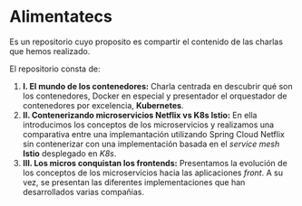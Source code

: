 # Alimentatecs

Es un repositorio cuyo proposito es compartir el contenido de las charlas que hemos realizado.

El repositorio consta de:

1. **I. El mundo de los contenedores:** Charla centrada en descubrir qué son los contenedores, Docker en especial y presentador el orquestador de contenedores por excelencia, **Kubernetes**.
2. **II. Contenerizando microservicios Netflix vs K8s Istio:** En ella introducimos los conceptos de los microservicios y realizamos una comparativa entre una implemantación utilizando Spring Cloud Netflix sin contenerizar con una implementación basada en el _service mesh_ **Istio** desplegado en _K8s_.
3. **III. Los micros conquistan los frontends:** Presentamos la evolución de los conceptos de los microservicios hacia las aplicaciones _front_. A su vez, se presentan las diferentes implementaciones que han desarrollados varias compañias.
